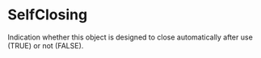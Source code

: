 SelfClosing
===========

Indication whether this object is designed to close automatically after use (TRUE) or not (FALSE).

